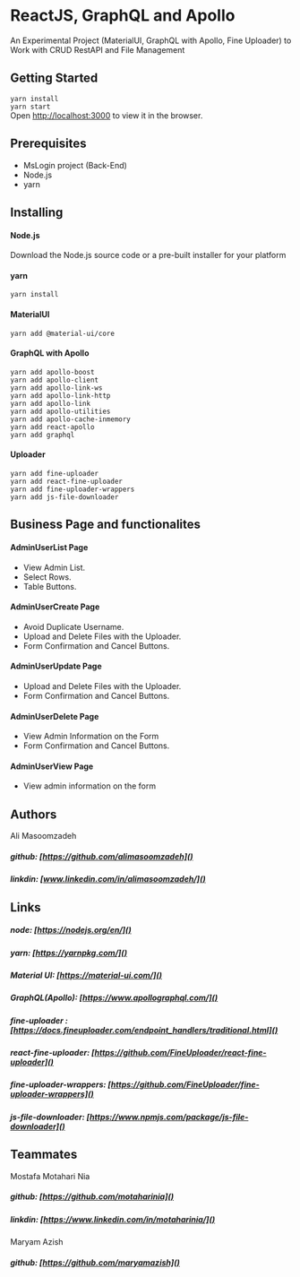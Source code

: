 # ReactJS, GraphQL and  Apollo

An Experimental Project (MaterialUI, GraphQL with Apollo, Fine Uploader)
to Work with CRUD RestAPI and File Management
## Getting Started  
`yarn install`     
`yarn start`    
Open [http://localhost:3000](http://localhost:3000) to view it in the browser.

     
## Prerequisites    
- MsLogin project  (Back-End)
- Node.js
- yarn


## Installing

#### Node.js
Download the Node.js source code or a pre-built installer for your platform

#### yarn
`yarn install`  

#### MaterialUI
`yarn add @material-ui/core` 

#### GraphQL with Apollo 
`yarn add apollo-boost`     
`yarn add apollo-client`    
`yarn add apollo-link-ws`   
`yarn add apollo-link-http`  
`yarn add apollo-link`          
`yarn add apollo-utilities`     
`yarn add apollo-cache-inmemory`    
`yarn add react-apollo`     
`yarn add graphql`      

#### Uploader     
`yarn add fine-uploader`    
`yarn add react-fine-uploader`  
`yarn add fine-uploader-wrappers`   
`yarn add js-file-downloader`   


## Business Page and functionalites

#### AdminUserList Page
* View Admin List.
* Select Rows.
* Table Buttons.

#### AdminUserCreate Page
* Avoid Duplicate Username.
* Upload and Delete Files with the Uploader.
* Form Confirmation and Cancel Buttons.

#### AdminUserUpdate Page
* Upload and Delete Files with the Uploader.
* Form Confirmation and Cancel Buttons.

#### AdminUserDelete Page
* View Admin Information on the Form
* Form Confirmation and Cancel Buttons.

#### AdminUserView Page
* View admin information on the form

## Authors
Ali Masoomzadeh     
 ##### github:  [https://github.com/alimasoomzadeh]()     
 ##### linkdin: [www.linkedin.com/in/alimasoomzadeh/]()
    
## Links

 ##### node: [https://nodejs.org/en/]()
 ##### yarn: [https://yarnpkg.com/]()
 ##### Material UI: [https://material-ui.com/]()
 ##### GraphQL(Apollo): [https://www.apollographql.com/]()
##### fine-uploader :  [https://docs.fineuploader.com/endpoint_handlers/traditional.html]()
##### react-fine-uploader: [https://github.com/FineUploader/react-fine-uploader]()
##### fine-uploader-wrappers:  [https://github.com/FineUploader/fine-uploader-wrappers]()
##### js-file-downloader:   [https://www.npmjs.com/package/js-file-downloader]()

## Teammates

Mostafa Motahari Nia    
 ##### github:  [https://github.com/motaharinia]()     
 ##### linkdin: [https://www.linkedin.com/in/motaharinia/]()
 
 Maryam Azish   
  ##### github:  [https://github.com/maryamazish]()     